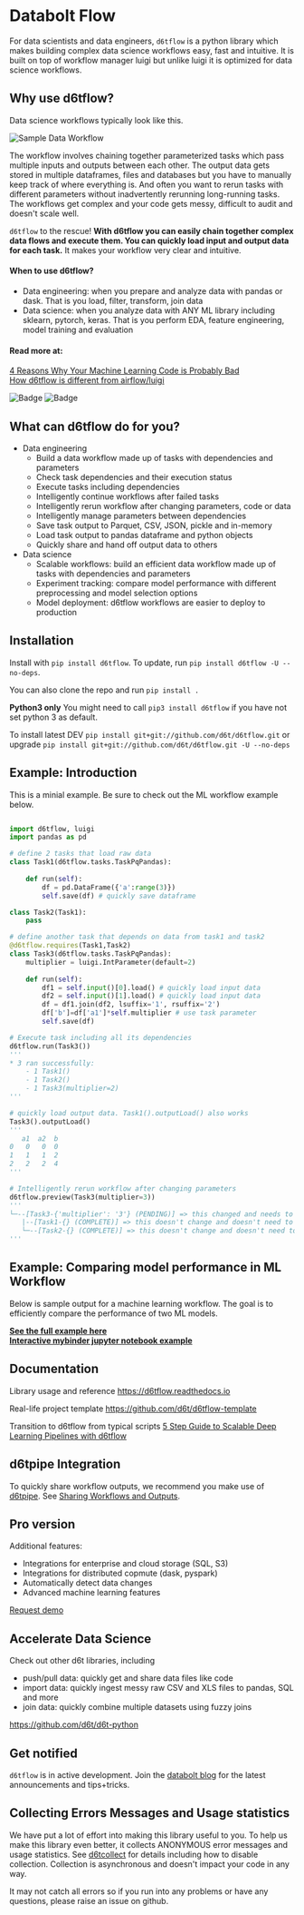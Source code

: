 # Databolt Flow

For data scientists and data engineers, `d6tflow` is a python library which makes building complex data science workflows easy, fast and intuitive. It is built on top of workflow manager luigi but unlike luigi it is optimized for data science workflows.

## Why use d6tflow?

Data science workflows typically look like this.

![Sample Data Workflow](docs/d6tflow-docs-graph.png?raw=true "Sample Data Workflow")

The workflow involves chaining together parameterized tasks which pass multiple inputs and outputs between each other. The output data gets stored in multiple dataframes, files and databases but you have to manually keep track of where everything is. And often you want to rerun tasks with different parameters without inadvertently rerunning long-running tasks. The workflows get complex and your code gets messy, difficult to audit and doesn't scale well.

`d6tflow` to the rescue! **With d6tflow you can easily chain together complex data flows and execute them. You can quickly load input and output data for each task.** It makes your workflow very clear and intuitive.

#### When to use d6tflow?

* Data engineering: when you prepare and analyze data with pandas or dask. That is you load, filter, transform, join data
* Data science: when you analyze data with ANY ML library including sklearn, pytorch, keras. That is you perform EDA, feature engineering, model training and evaluation

#### Read more at:  
[4 Reasons Why Your Machine Learning Code is Probably Bad](https://github.com/d6t/d6t-python/blob/master/blogs/reasons-why-bad-ml-code.rst)  
[How d6tflow is different from airflow/luigi](https://github.com/d6t/d6t-python/blob/master/blogs/datasci-dags-airflow-meetup.md)

![Badge](https://www.kdnuggets.com/images/tkb-1904-p.png "Badge")
![Badge](https://www.kdnuggets.com/images/tkb-1902-g.png "Badge")

## What can d6tflow do for you?

* Data engineering  
	* Build a data workflow made up of tasks with dependencies and parameters
	* Check task dependencies and their execution status
	* Execute tasks including dependencies
	* Intelligently continue workflows after failed tasks
	* Intelligently rerun workflow after changing parameters, code or data
	* Intelligently manage parameters between dependencies
	* Save task output to Parquet, CSV, JSON, pickle and in-memory
	* Load task output to pandas dataframe and python objects
	* Quickly share and hand off output data to others
* Data science  
	* Scalable workflows: build an efficient data workflow made up of tasks with dependencies and parameters
	* Experiment tracking: compare model performance with different preprocessing and model selection options
	* Model deployment: d6tflow workflows are easier to deploy to production


## Installation

Install with `pip install d6tflow`. To update, run `pip install d6tflow -U --no-deps`.

You can also clone the repo and run `pip install .`

**Python3 only** You might need to call `pip3 install d6tflow` if you have not set python 3 as default.

To install latest DEV `pip install git+git://github.com/d6t/d6tflow.git` or upgrade `pip install git+git://github.com/d6t/d6tflow.git -U --no-deps`

## Example: Introduction

This is a minial example. Be sure to check out the ML workflow example below.

```python

import d6tflow, luigi
import pandas as pd

# define 2 tasks that load raw data
class Task1(d6tflow.tasks.TaskPqPandas):
    
    def run(self):
        df = pd.DataFrame({'a':range(3)})
        self.save(df) # quickly save dataframe

class Task2(Task1):
    pass

# define another task that depends on data from task1 and task2
@d6tflow.requires(Task1,Task2)
class Task3(d6tflow.tasks.TaskPqPandas):
    multiplier = luigi.IntParameter(default=2)
    
    def run(self):
        df1 = self.input()[0].load() # quickly load input data
        df2 = self.input()[1].load() # quickly load input data
        df = df1.join(df2, lsuffix='1', rsuffix='2')
        df['b']=df['a1']*self.multiplier # use task parameter
        self.save(df)

# Execute task including all its dependencies
d6tflow.run(Task3())
'''
* 3 ran successfully:
    - 1 Task1()
    - 1 Task2()
    - 1 Task3(multiplier=2)
'''

# quickly load output data. Task1().outputLoad() also works
Task3().outputLoad() 
'''
   a1  a2  b
0   0   0  0
1   1   1  2
2   2   2  4
'''

# Intelligently rerun workflow after changing parameters
d6tflow.preview(Task3(multiplier=3))
'''
└─--[Task3-{'multiplier': '3'} (PENDING)] => this changed and needs to run
   |--[Task1-{} (COMPLETE)] => this doesn't change and doesn't need to rerun
   └─--[Task2-{} (COMPLETE)] => this doesn't change and doesn't need to rerun
'''

```


## Example: Comparing model performance in ML Workflow

Below is sample output for a machine learning workflow. The goal is to efficiently compare the performance of two ML models.  

**[See the full example here](http://tiny.cc/d6tflow-start-example)**  
**[Interactive mybinder jupyter notebook example](http://tiny.cc/d6tflow-start-interactive)**


## Documentation

Library usage and reference https://d6tflow.readthedocs.io

Real-life project template https://github.com/d6t/d6tflow-template

Transition to d6tflow from typical scripts [5 Step Guide to Scalable Deep Learning Pipelines with d6tflow](https://htmlpreview.github.io/?https://github.com/d6t/d6t-python/blob/master/blogs/blog-20190813-d6tflow-pytorch.html)


## d6tpipe Integration

To quickly share workflow outputs, we recommend you make use of [d6tpipe](https://github.com/d6t/d6tpipe). See [Sharing Workflows and Outputs](https://d6tflow.readthedocs.io/en/latest/collaborate.html).

## Pro version

Additional features:  
* Integrations for enterprise and cloud storage (SQL, S3)
* Integrations for distributed copmute (dask, pyspark)
* Automatically detect data changes
* Advanced machine learning features

[Request demo](https://pipe.databolt.tech/gui/request-premium/)

## Accelerate Data Science

Check out other d6t libraries, including  
* push/pull data: quickly get and share data files like code
* import data: quickly ingest messy raw CSV and XLS files to pandas, SQL and more
* join data: quickly combine multiple datasets using fuzzy joins

https://github.com/d6t/d6t-python

## Get notified

`d6tflow` is in active development. Join the [databolt blog](http://blog.databolt.tech) for the latest announcements and tips+tricks.

## Collecting Errors Messages and Usage statistics

We have put a lot of effort into making this library useful to you. To help us make this library even better, it collects ANONYMOUS error messages and usage statistics. See [d6tcollect](https://github.com/d6t/d6tcollect) for details including how to disable collection. Collection is asynchronous and doesn't impact your code in any way.

It may not catch all errors so if you run into any problems or have any questions, please raise an issue on github.
